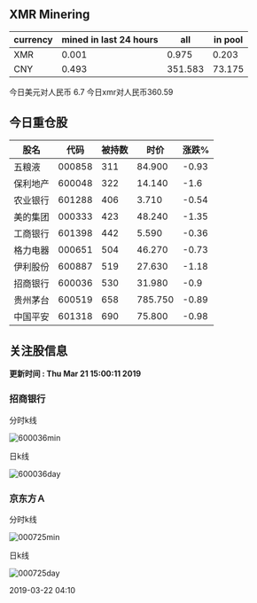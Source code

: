 ## XMR Minering

|currency|mined in last 24 hours|all|in pool|
|---|---|---|---|
|XMR|0.001|0.975|0.203|
|CNY|0.493|351.583|73.175|

今日美元对人民币 6.7	今日xmr对人民币360.59


## 今日重仓股 

|股名|代码|被持数|时价|涨跌%|
|---|---|---|---|---|
|五粮液|000858|311|84.900|-0.93|
|保利地产|600048|322|14.140|-1.6|
|农业银行|601288|406|3.710|-0.54|
|美的集团|000333|423|48.240|-1.35|
|工商银行|601398|442|5.590|-0.36|
|格力电器|000651|504|46.270|-0.73|
|伊利股份|600887|519|27.630|-1.18|
|招商银行|600036|530|31.980|-0.9|
|贵州茅台|600519|658|785.750|-0.89|
|中国平安|601318|690|75.800|-0.98|

## 关注股信息
**更新时间 : Thu Mar 21 15:00:11 2019**
### 招商银行 
分时k线

![600036min](http://image.sinajs.cn/newchart/min/n/sh600036.gif)

日k线

![600036day](http://image.sinajs.cn/newchart/daily/n/sh600036.gif)

### 京东方Ａ 
分时k线

![000725min](http://image.sinajs.cn/newchart/min/n/sz000725.gif)

日k线

![000725day](http://image.sinajs.cn/newchart/daily/n/sz000725.gif)

2019-03-22 04:10
